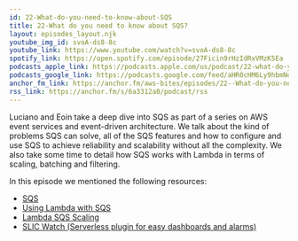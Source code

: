 ```yaml
---
id: 22-What-do-you-need-to-know-about-SQS
title: 22-What do you need to know about SQS?
layout: episodes_layout.njk
youtube_img_id: svoA-ds8-8c
youtube_link: https://www.youtube.com/watch?v=svoA-ds8-8c 
spotify_link: https://open.spotify.com/episode/27Ficin9rHzIdRxVMzK5Ea
podcasts_apple_link: https://podcasts.apple.com/us/podcast/22-what-do-you-need-to-know-about-sqs/id1585489017?i=1000550017624
podcasts_google_link: https://podcasts.google.com/feed/aHR0cHM6Ly9hbmNob3IuZm0vcy82YTMzMTJhMC9wb2RjYXN0L3Jzcw/episode/MGVlNGViNmQtNTdlZC00MDZkLTlkYzctYjNiZWNhZjRiMDQz?sa=X&ved=0CAUQkfYCahcKEwi4n82V7vX3AhUAAAAAHQAAAAAQAQ 
anchor_fm_link: https://anchor.fm/aws-bites/episodes/22--What-do-you-need-to-know-about-SQS-e1dge30
rss_link: https://anchor.fm/s/6a3312a0/podcast/rss
---
```



Luciano and Eoin take a deep dive into SQS as part of a series on AWS event services and event-driven architecture. We talk about the kind of problems SQS can solve, all of the SQS features and how to configure and use SQS to achieve reliability and scalability without all the complexity. We also take some time to detail how SQS works with Lambda in terms of scaling, batching and filtering.
 
In this episode we mentioned the following resources:

  - [SQS](https://aws.amazon.com/sqs/) 
  - [Using Lambda with SQS](https://docs.aws.amazon.com/lambda/latest/dg/with-sqs.html)
  - [Lambda SQS Scaling](https://aws.amazon.com/premiumsupport/knowledge-center/lambda-sqs-scaling/)
  - [SLIC Watch (Serverless plugin for easy dashboards and alarms)](https://github.com/fourTheorem/slic-watch)
